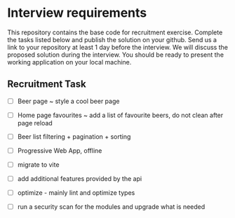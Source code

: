 # Interview requirements

This repository contains the base code for recruitment exercise. Complete the tasks listed below and publish the solution on your github. Send us a link to your repository at least 1 day before the interview. 
We will discuss the proposed solution during the interview. You should be ready to present the working application on your local machine.

## Recruitment Task

- [ ] Beer page ~ style a cool beer page
- [ ] Home page favourites ~ add a list of favourite beers, do not clean after page reload
- [ ] Beer list filtering + pagination + sorting
- [ ] Progressive Web App, offline

- [ ] migrate to vite
- [ ] add additional features provided by the api
- [ ] optimize - mainly lint and optimize types
- [ ] run a security scan for the modules and upgrade what is needed